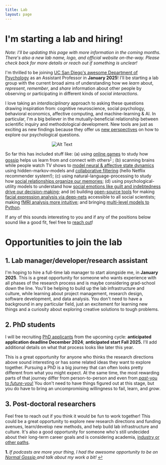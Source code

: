 ```yaml
---
title: Lab
layout: page
---
```

<style>
  .image {
    max-width: 40%;
    margin: 0 auto;
  }
</style>

# I'm starting a lab and hiring!

*Note: I'll be updating this page with more information in the coming months. There's also a new lab name, logo, and official website on-the-way. Please check back for more details or reach out if something is unclear!*

I'm thrilled to be joining [UC San Diego's awesome Department of Psychology](https://psychology.ucsd.edu/) as an Assistant Professor in **January 2025**! I'll be starting a lab group with the current broad aims of understanding how we *learn* about, *represent*, *remember*, and *share* information about other people by observing or participating in different kinds of *social interactions*. 

I love taking an *interdisciplinary* approach to asking these questions drawing inspiration from: cognitive neuroscience, social psychology, behavioral economics, affective computing, and machine-learning & AI. In particular, I'm a big believer in the mutually-beneficial relationship between scientific inquiry and methodological development. New tools are just as exciting as new findings because they offer us [new perspectives](https://onlinelibrary.wiley.com/doi/epdf/10.1111/tops.12404) on how to explore our psychological questions. 

<div class="image">
  <img src="{{site.url}}/assets/images/sketch.png" alt="Alt Text" >
</div>

So far this has included stuff like: (a) using [online games](https://www.interactingminds.com/research-projects/why-do-we-gossip) to study how [gossip](https://www.sciencedirect.com/science/article/pii/S0960982221004632) helps us learn from and connect with others<sup id="a1">[1](#f1)</sup> ; (b) scanning brains while people watch TV shows to [model neural & affective state dynamics](https://doi.org/10.1126/sciadv.abf7129) using hidden-markov-models and [collaborative filtering](https://link.springer.com/article/10.1007/s42761-022-00161-2) (hello Netflix recommender system!); (c) using natural-language-processing to study how [social relationships organize our memories](https://psyarxiv.com/bw9r2); (d) using psychological-utility models to understand how [social emotions like guilt and indebtedness drive our decision-making](https://www.nature.com/articles/s41467-023-44286-9.epdf?sharing_token=NIf7F6ZBWfJIfbGC8ILBZdRgN0jAjWel9jnR3ZoTv0OnNr1VgUao8PGix03Ez_tPL329X4MVbjab8h0_bmcT6IcqcyihbqbYPkQGhGb8nzxaJBfs-C62qJB_ofzGcLQq2UJ8ibYvEAPQ5P2iKoh6bTqwsIP5OEmcEzy2Wyp96C4%3D); and (e) building [open-source tools](https://py-feat.org) for making [facial expression analysis via deep-nets](https://www.youtube.com/watch?v=BpZ3EqSxEXk) accessible to all social scientists; making [fMRI analysis more intuitive](https://nltools.org/); and bringing [multi-level models to Python](https://eshinjolly.com/pymer4).

If any of this sounds interesting to you and if any of the positions below sound like a good fit, feel free to [reach out](mailto:eshin.jolly@gmail.com)!

# Opportunities to join the lab

## 1. Lab manager/developer/research assistant
I'm hoping to hire a full-time lab manager to start alongside me, in **January 2025**. This is a great opportunity for someone who wants experience with all phases of the research process and is maybe considering grad-school down the line. You'll be helping to build up the lab infrastructure and culture, while learning about project management, research design, software development, and data analysis. You don't need to have a background in any particular field, just an excitement for learning new things and a curiosity about exploring creative solutions to tough problems.

## 2. PhD students
I will be recruiting [PhD applicants](https://psychology.ucsd.edu/graduate-program/prospective-students/index.html) from the upcoming cycle: **anticipated application deadline December 2024**; **anticipated start Fall 2025.** I'll add additional details on what that process looks like later this year.

This is a great opportunity for anyone who thinks the research directions above sound interesting or has some related ideas they want to explore together. Pursuing a PhD is a big journey that can often looks pretty different from what you might expect. At the same time, the most rewarding parts of that journey differ from person-to-person and even from [*past*-you to *future*-you!](https://eshinjolly.com/2021/05/03/delightful-journey/) You don't need to have things figured out at this stage, but you do have to bring an uncompromising willingness to fail, learn, and *grow*.

## 3. Post-doctoral researchers
Feel free to reach out if you think it would be fun to work together! This could be a great opportunity to explore new research directions and funding avenues, learn/develop new methods, and help build lab infrastructure and culture. It's also a good opportunity for someone who's still undecided about their long-term career goals and is considering academia, [industry or other paths](https://eshinjolly.com/portfolio/).


<b id="f1">1. </b><em>If podcasts are more your thing, I had the awesome opportunity to be on <a href="https://open.spotify.com/episode/1qTwJx3tt6O4KlIZcxfEyo?si=30eeedd5271d47ad"> Normal Gossip </a> and talk about my work a bit! </em>[↩](#a1)

<style>
  .attention {
    -webkit-animation-duration: 4s;
    animation-duration: 4s;
    animation-delay: 2s;
    -webkit-animation-fill-mode: both;
    animation-fill-mode: both;
    animation-iteration-count: infinite;
  }
@keyframes bounce {
  from,
  0%,
  8%,
  to {
    animation-timing-function: cubic-bezier(0.215, 0.61, 0.355, 1);
    transform: translate3d(0, 0, 0);
  }

  5%,
  12% {
    animation-timing-function: cubic-bezier(0.755, 0.05, 0.855, 0.06);
    transform: translate3d(0, -30px, 0) scaleY(1.1) rotate(-10deg);
  }

  12% {
    animation-timing-function: cubic-bezier(0.755, 0.05, 0.855, 0.06);
    transform: translate3d(0, -15px, 0) scaleY(1.05);
  }

  16% {
    transition-timing-function: cubic-bezier(0.215, 0.61, 0.355, 1);
    transform: translate3d(0, 0, 0) scaleY(0.95);
  }

  /* 20% {
    transform: translate3d(0, -4px, 0) scaleY(1.02);
  } */

  /* 24% {
    transform: translate3d(0, 0, 0);
  } */

  100% {
    transform: translate3d(0, 0, 0);
  } 
}

.bounce {
  animation-name: bounce;
  transform-origin: center bottom;
}

</style>
